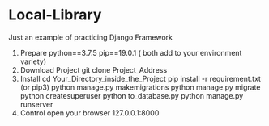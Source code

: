 # Local-Library
Just an example of practicing Django Framework
        
1. Prepare
    python==3.7.5
    pip==19.0.1
    ( both add to your environment variety)
2. Download Project
    git clone Project_Address
3. Install
    cd Your_Directory_inside_the_Project
    pip install -r requirement.txt (or pip3)
    python manage.py makemigrations
    python manage.py migrate
    python createsuperuser
    python to_database.py
    python manage.py runserver
4. Control
    open your browser 127.0.0.1:8000



  
    
    
